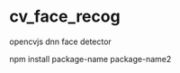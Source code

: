 # cv_face_recog
 opencvjs dnn face detector

npm install package-name package-name2

<!-- 
npm install tree-extended -g

tree-extended -only="0:b, 1:bc, 2:bca"
 -->
